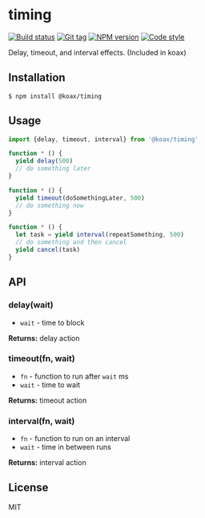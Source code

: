
# timing

[![Build status][travis-image]][travis-url]
[![Git tag][git-image]][git-url]
[![NPM version][npm-image]][npm-url]
[![Code style][standard-image]][standard-url]

Delay, timeout, and interval effects. (Included in koax)

## Installation

    $ npm install @koax/timing

## Usage

```js
import {delay, timeout, interval} from '@koax/timing'

function * () {
  yield delay(500)
  // do something later
}

function * () {
  yield timeout(doSomethingLater, 500)
  // do something now
}

function * () {
  let task = yield interval(repeatSomething, 500)
  // do something and then cancel
  yield cancel(task)
}

```

## API

### delay(wait)

- `wait` - time to block

**Returns:** delay action

### timeout(fn, wait)

- `fn` - function to run after `wait` ms
- `wait` - time to wait

**Returns:** timeout action

### interval(fn, wait)

- `fn` - function to run on an interval
- `wait` - time in between runs

**Returns:** interval action

## License

MIT

[travis-image]: https://img.shields.io/travis/koaxjs/timing.svg?style=flat-square
[travis-url]: https://travis-ci.org/koaxjs/timing
[git-image]: https://img.shields.io/github/tag/koaxjs/timing.svg?style=flat-square
[git-url]: https://github.com/koaxjs/timing
[standard-image]: https://img.shields.io/badge/code%20style-standard-brightgreen.svg?style=flat-square
[standard-url]: https://github.com/feross/standard
[npm-image]: https://img.shields.io/npm/v/@koax/timing.svg?style=flat-square
[npm-url]: https://npmjs.org/package/@koax/timing
